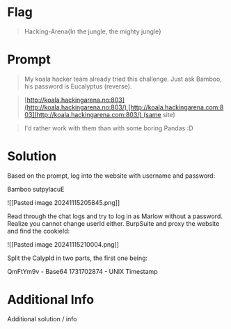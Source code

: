 # Flag

> Hacking-Arena{In the jungle, the mighty jungle}

# Prompt

> My koala hacker team already tried this challenge. Just ask Bamboo, his password is Eucalyptus (reverse).

>[http://koala.hackingarena.no:803](http://koala.hackingarena.no:803/) [http://koala.hackingarena.com:803](http://koala.hackingarena.com:803/) (same site)

>I'd rather work with them than with some boring Pandas :D

# Solution

Based on the prompt, log into the website with username and password:

Bamboo
sutpylacuE

![[Pasted image 20241115205845.png]]

Read through the chat logs and try to log in as Marlow without a password. Realize you cannot change userId either. BurpSuite and proxy the website and find the cookieId:

![[Pasted image 20241115210004.png]]

Split the CalypId in two parts, the first one being:

QmFtYm9v - Base64
1731702874 - UNIX Timestamp


# Additional Info

Additional solution / info
